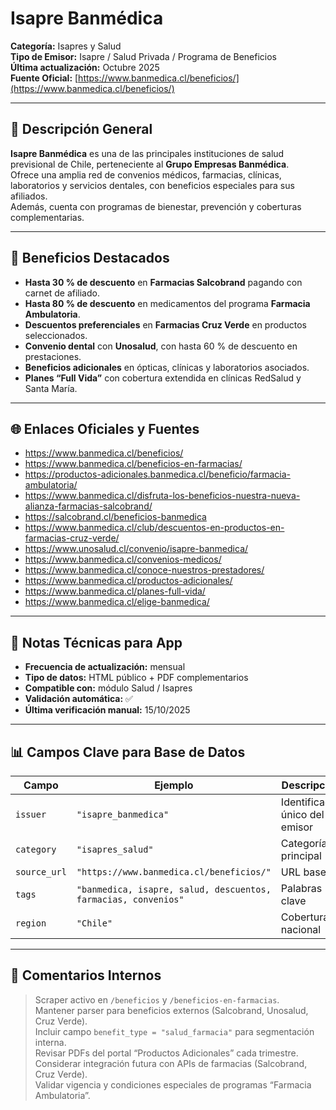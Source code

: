# Isapre Banmédica

**Categoría:** Isapres y Salud  
**Tipo de Emisor:** Isapre / Salud Privada / Programa de Beneficios  
**Última actualización:** Octubre 2025  
**Fuente Oficial:** [https://www.banmedica.cl/beneficios/](https://www.banmedica.cl/beneficios/)

---

## 🧾 Descripción General
**Isapre Banmédica** es una de las principales instituciones de salud previsional de Chile, perteneciente al **Grupo Empresas Banmédica**.  
Ofrece una amplia red de convenios médicos, farmacias, clínicas, laboratorios y servicios dentales, con beneficios especiales para sus afiliados.  
Además, cuenta con programas de bienestar, prevención y coberturas complementarias.

---

## 💊 Beneficios Destacados
- **Hasta 30 % de descuento** en **Farmacias Salcobrand** pagando con carnet de afiliado.  
- **Hasta 80 % de descuento** en medicamentos del programa **Farmacia Ambulatoria**.  
- **Descuentos preferenciales** en **Farmacias Cruz Verde** en productos seleccionados.  
- **Convenio dental** con **Unosalud**, con hasta 60 % de descuento en prestaciones.  
- **Beneficios adicionales** en ópticas, clínicas y laboratorios asociados.  
- **Planes “Full Vida”** con cobertura extendida en clínicas RedSalud y Santa María.

---

## 🌐 Enlaces Oficiales y Fuentes
- https://www.banmedica.cl/beneficios/  
- https://www.banmedica.cl/beneficios-en-farmacias/  
- https://productos-adicionales.banmedica.cl/beneficio/farmacia-ambulatoria/  
- https://www.banmedica.cl/disfruta-los-beneficios-nuestra-nueva-alianza-farmacias-salcobrand/  
- https://salcobrand.cl/beneficios-banmedica  
- https://www.banmedica.cl/club/descuentos-en-productos-en-farmacias-cruz-verde/  
- https://www.unosalud.cl/convenio/isapre-banmedica/  
- https://www.banmedica.cl/convenios-medicos/  
- https://www.banmedica.cl/conoce-nuestros-prestadores/  
- https://www.banmedica.cl/productos-adicionales/  
- https://www.banmedica.cl/planes-full-vida/  
- https://www.banmedica.cl/elige-banmedica/  

---

## 🧠 Notas Técnicas para App
- **Frecuencia de actualización:** mensual  
- **Tipo de datos:** HTML público + PDF complementarios  
- **Compatible con:** módulo Salud / Isapres  
- **Validación automática:** ✅  
- **Última verificación manual:** 15/10/2025  

---

## 📊 Campos Clave para Base de Datos
| Campo | Ejemplo | Descripción |
|-------|----------|-------------|
| `issuer` | `"isapre_banmedica"` | Identificador único del emisor |
| `category` | `"isapres_salud"` | Categoría principal |
| `source_url` | `"https://www.banmedica.cl/beneficios/"` | URL base |
| `tags` | `"banmedica, isapre, salud, descuentos, farmacias, convenios"` | Palabras clave |
| `region` | `"Chile"` | Cobertura nacional |

---

## 🧩 Comentarios Internos
> Scraper activo en `/beneficios` y `/beneficios-en-farmacias`.  
> Mantener parser para beneficios externos (Salcobrand, Unosalud, Cruz Verde).  
> Incluir campo `benefit_type = "salud_farmacia"` para segmentación interna.  
> Revisar PDFs del portal “Productos Adicionales” cada trimestre.  
> Considerar integración futura con APIs de farmacias (Salcobrand, Cruz Verde).  
> Validar vigencia y condiciones especiales de programas “Farmacia Ambulatoria”.
